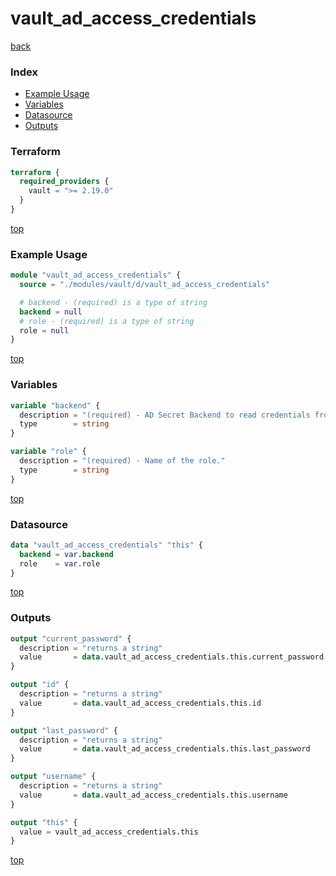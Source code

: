 # vault_ad_access_credentials

[back](../vault.md)

### Index

- [Example Usage](#example-usage)
- [Variables](#variables)
- [Datasource](#datasource)
- [Outputs](#outputs)

### Terraform

```terraform
terraform {
  required_providers {
    vault = ">= 2.19.0"
  }
}
```

[top](#index)

### Example Usage

```terraform
module "vault_ad_access_credentials" {
  source = "./modules/vault/d/vault_ad_access_credentials"

  # backend - (required) is a type of string
  backend = null
  # role - (required) is a type of string
  role = null
}
```

[top](#index)

### Variables

```terraform
variable "backend" {
  description = "(required) - AD Secret Backend to read credentials from."
  type        = string
}

variable "role" {
  description = "(required) - Name of the role."
  type        = string
}
```

[top](#index)

### Datasource

```terraform
data "vault_ad_access_credentials" "this" {
  backend = var.backend
  role    = var.role
}
```

[top](#index)

### Outputs

```terraform
output "current_password" {
  description = "returns a string"
  value       = data.vault_ad_access_credentials.this.current_password
}

output "id" {
  description = "returns a string"
  value       = data.vault_ad_access_credentials.this.id
}

output "last_password" {
  description = "returns a string"
  value       = data.vault_ad_access_credentials.this.last_password
}

output "username" {
  description = "returns a string"
  value       = data.vault_ad_access_credentials.this.username
}

output "this" {
  value = vault_ad_access_credentials.this
}
```

[top](#index)
